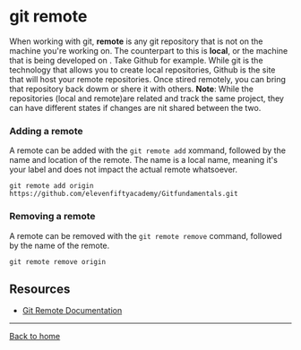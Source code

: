  # git remote 
When working with git, **remote** is any git repository that is not on the machine you're working on. The counterpart to this is **local**, or the machine that is being developed on .
Take Github for example. While git is the technology that allows you to create local repositories, Github is the site that will host your remote repositories. Once stired remotely, you can bring that repository back dowm or shere it with others.
**Note**: While the repositories (local and remote)are related and track the same project, they can have different states if changes are nit shared between the two.
### Adding a remote 
A remote can be added with the `git remote add` xommand, followed by the name and location of the remote.
The name is a local name, meaning it's your label and does not impact the actual remote whatsoever.
```
git remote add origin https://github.com/elevenfiftyacademy/Gitfundamentals.git
```
### Removing a remote 
A remote can be removed with the `git remote remove` command, followed by the name of the remote. 
```
git remote remove origin 
```
## Resources 
- [Git Remote Documentation](https://git-scm.com/docs/git-remote)
---
[Back to home](../README.md)